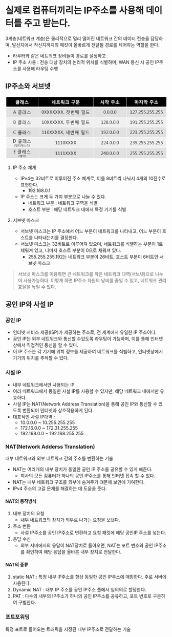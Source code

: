 # 실제로 컴퓨터끼리는 IP주소를 사용해 데이터를 주고 받는다.

3계층(네트워크 계층)은 물리적으로 멀리 떨어진 네트워크 간의 데이터 전송을 담당하며, 발신지에서 착신지까지의 패킷이 올바르게 전달될 경로를 제어하는 역할을 한다.

- 라우터와 같은 네트워크 장비들이 경로를 설정하고
- IP 주소 사용 : 전송 대상 장치의 논리적 위치를 식별하며, WAN 통신 시 공인 IP주소를 사용해 라우팅 수행

## IP주소와 서브넷

![subnet](/dev/network/subnet.png)

1. IP 주소 체계

   - IPv4는 32비트로 이루어진 주소 체계로, 이를 8비트씩 나눠서 4개의 10진수로 표현한다.
     - 192.168.0.1
   - IP 주소는 크게 두 가지 부분으로 나눌 수 있다.
     - 네트워크 부분 : 네트워크 구역을 식별
     - 호스트 부분 : 해당 네트워크 내에서 특정 기기를 식별

2. 서브넷 마스크
   - 서브넷 마스크는 IP 주소에서 어느 부분이 네트워크를 나타내고, 어느 부분이 호스트를 나타내는지를 결정한다.
   - 서브넷 마스크는 32비트로 이루어져 있으며, 네트워크를 식별하는 부분이 1로 채워져 있고, 나머지 호스트 부분이 0으로 채워져 있다.
     - 255.255.255.192는 네트워크 부분이 26비트, 호스트 부분이 6비트인 서브넷 마스크

> 서브넷 마스크를 이용하면 큰 네트워크를 작은 네트워크 대역(서브넷)으로 나누어 사용가능하다. 이렇게 하면 IP주소 자원의 낭비를 줄일 수 있고, 네트워크 관리 효율을 높일 수 있다.

## 공인 IP와 사설 IP

### 공인 IP

- 인터넷 서비스 제공(ISP)가 제공하는 주소로, 전 세계에서 유일한 IP 주소이다.
- 공인 IP는 외부 네트워크와 통신할 수있도록 라우팅이 가능하며, 이를 통해 인터넷 상에서 직접적인 통신을 할 수 있다.
- 이 IP 주소는 각 기기에 위치 정보를 제공하여 네트워크를 식별하고, 인터넷상에서 기기의 위치를 추적할 수 있다.

### 사설 IP

- 내부 네트워크에서만 사용되는 IP
- 여러 네트워크에서 동일한 사설 IP를 사용할 수 있지만, 해당 네트워크 내에서만 유효하다.
- 사설 IP는 NAT(Network Address Translation)을 통해 공인 IP와 통신할 수 있도록 변환되어 인터넷과 상호작용하게 된다.
- 대표적인 사설 IP대역 :
  - 10.0.0.0 ~ 10.255.255.255
  - 172.16.0.0 ~ 172.31.255.255
  - 192.168.0.0 ~ 192.168.255.255

### NAT(Network Adderss Translation)

내부 네트워크와 외부 네트워크 간의 주소를 변환하는 기술

- NAT는 여러개의 내부 장치가 동일한 공인 IP 주소를 공유할 수 있게 해준다.
  - 회사의 모든 컴퓨터가 하나의 공인 IP주소를 통해 인터넷 접속 할 수 있다.
- NAT는 내부 네트워크 구조를 외부에 숨겨주기 떄문에 보안에 기여한다.
- IPv4 주소의 고갈 문제를 해결하는 데 도움을 준다.

#### NAT의 동작방식

1. 내부 장치의 요청
   - 내부 네트워크의 장치가 외부로 나가는 요청을 보낸다.
2. 주소 변환
   - 사설 IP주소를 공인 IP주소로 변환하고 요청 패킷에 해당 공인IP 주소를 넣는다.
3. 응답 수신
   - 외부 서버에서의 응답이 NAT장치로 돌아오면, NAT는 포트 번호와 공인 IP주소를 확인하여 해당 응답을 올바른 내부 장치로 전달한다.

#### NAT의 종류

1. static NAT : 특정 내부 IP주소를 항상 동일한 공인 IP주소에 매핑한다. 주로 서버에 사용된다.
2. Dynamic NAT : 내부 IP 주소를 공인 IP주소 풀에서 임의의로 할당한다.
3. PAT : 다수의 내부의 IP주소가 하나의 공인 IP주소를 공유하고, 포트 번호로 구분하여 구별한다.

### 포트포워딩

특정 포트로 들어오는 트래픽을 지정된 내부 IP주소로 전달하는 기술
